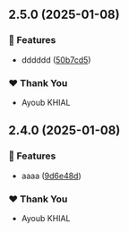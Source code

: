 ## 2.5.0 (2025-01-08)

### 🚀 Features

- dddddd ([50b7cd5](https://github.com/ayoubkhial/kiry/commit/50b7cd5))

### ❤️ Thank You

- Ayoub KHIAL

## 2.4.0 (2025-01-08)

### 🚀 Features

- aaaa ([9d6e48d](https://github.com/ayoubkhial/kiry/commit/9d6e48d))

### ❤️ Thank You

- Ayoub KHIAL